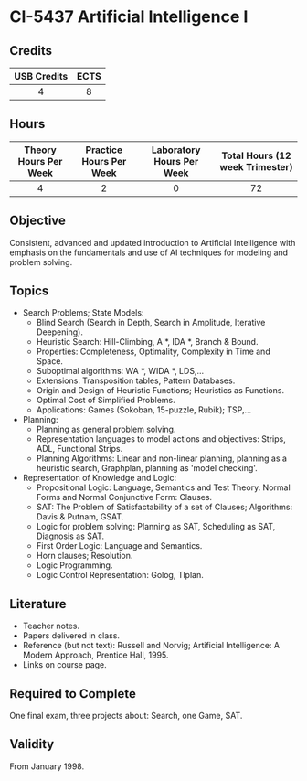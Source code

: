 # CI-5437 Artificial Intelligence I

## Credits

| USB Credits | ECTS |
|:-----------:|:----:|
|      4      |   8  |

## Hours

| Theory Hours Per Week | Practice Hours Per Week | Laboratory Hours Per Week | Total Hours (12 week Trimester) |
|:---------------------:|:-----------------------:|:-------------------------:|:-------------------------------:|
|           4           |            2            |             0             |                72               |

## Objective

Consistent, advanced and updated introduction to Artificial Intelligence with emphasis on the fundamentals and use of AI techniques for modeling and problem solving.

## Topics

* Search Problems; State Models:
  * Blind Search (Search in Depth, Search in Amplitude, Iterative Deepening).
  * Heuristic Search: Hill-Climbing, A *, IDA *, Branch & Bound.
  * Properties: Completeness, Optimality, Complexity in Time and Space.
  * Suboptimal algorithms: WA *, WIDA *, LDS,...
  * Extensions: Transposition tables, Pattern Databases.
  * Origin and Design of Heuristic Functions; Heuristics as Functions.
  * Optimal Cost of Simplified Problems.
  * Applications: Games (Sokoban, 15-puzzle, Rubik); TSP,...
* Planning:
  * Planning as general problem solving.
  * Representation languages to model actions and objectives: Strips, ADL, Functional Strips.
  * Planning Algorithms: Linear and non-linear planning, planning as a heuristic search, Graphplan, planning as 'model checking'.
* Representation of Knowledge and Logic:
  * Propositional Logic: Language, Semantics and Test Theory. Normal Forms and Normal Conjunctive Form: Clauses.
  * SAT: The Problem of Satisfactability of a set of Clauses; Algorithms: Davis & Putnam, GSAT.
  * Logic for problem solving: Planning as SAT, Scheduling as SAT, Diagnosis as SAT.
  * First Order Logic: Language and Semantics.
  * Horn clauses; Resolution.
  * Logic Programming.
  * Logic Control Representation: Golog, Tlplan.

## Literature

* Teacher notes.
* Papers delivered in class.
* Reference (but not text): Russell and Norvig; Artificial Intelligence: A Modern Approach, Prentice Hall, 1995.
* Links on course page.

## Required to Complete

One final exam, three projects about: Search, one Game, SAT.

## Validity

From January 1998.
